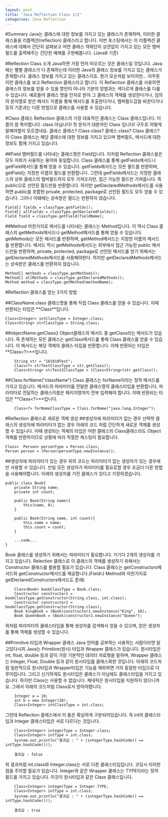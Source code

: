 ```yaml
---
layout: post
title: "Java Reflection Class 1/2"
categories: Java Reflection
---
```


#Summary
Java는 클래스에 대한 정보를 가지고 있는 클래스가 존재하며, 이러한 클래스들을 리플렉션(reflection) 클래스라고 합니다. 이번 포스팅에서는 이 리플렉션 클래스에 대해서 간단히 살펴보고 어떤 클래스 객체던지 상관없이 가지고 있는 모든 멤버필드를 출력해주는 간단한 예제를 구현해봅니다. (Java8 기준)

#Reflection Class 소개
Java하면 가장 먼저 떠오르는 것은 클래스일 것입니다. Java에는 별별 클래스가 다 존재하는데 이러한 Java의 클래스 정보를 가지고 있는 클래스가 존재합니다. 클래스 정보를 가지고 있는 클래스이죠. 뭔가 모순처럼 보이지만... 아무튼 이런 클래스를 보고 Reflection 클래스라고 합니다. 이 Reflection 클래스를 사용하면 클래스의 정보를 얻을 수 있을 뿐만이 아니라 기본의 방법과는 색다르게 클래스를 다룰 수 있습니다. 예로들어 클래스 명을 인자로 받아 그 클래스의 객체를 생성한다거나, 임의의 문자열로 받은 메서드 이름을 통해 메서드를 호출한다거나, 멤버필드갑을 바꾼다거나 등의 기존과는 다른 방법으로 클래스를 사용할 수 있습니다.

#Class 클래스
Reflection 클래스의 가장 대표적인 클래스는 Class 클래스입니다. 이름이 참 특이합니다. class 아닙니다! 첫 문자가 대문자인 Class 입니다! 구두로 어떻게 말해야할지 모르겠네요. 클래스 클래스? Class class? 클래스 class? Class 클래스? 이 Class 클래스는 해당 클래스에 대한 정보를 가지고 있으며 멤버필드, 메서드에 대한 정보도 함께 가지고 있습니다.

##Field
멤버필드를 나타내는 클래스명은 Field입니다. 이처럼 Reflection 클래스들은 모두 저희가 사용하는 용어와 동일합니다. Class 클래스를 통해 getFields메서드나 getField메서드를 통해 얻을 수 있습니다. getFields메서드는 모든 필드를 반환하며, getField는 지정한 이름의 필드를 반환합니다. 그런데 getFields메서드는 지정한 클래스의 상위 클래스의 멤버필드까지 모두 가져오지만, 접근 가능한 필드만 가져옵니다. 즉 public으로 선언된 필드만을 반환합니다. 하지만 getDeclaredMethods메서드를 사용하면 public을 포함한 private, protected, package로 선언된 필드도 모두 얻을 수 있습니다. 그러나 이떄에는 상속받은 필드는 반환하지 않습니다.

	Field[] fields = classType.getFields();
	Field[] allFields = classType.getDeclaredFields();
	Field field = classType.getField(fieldName);
	

##Method
마찬가지로 메서드를 나타내는 클래스는 Method입니다. 이 역시 Class 클래스의 getMethods메서드나 getMethod메서드를 통해 얻을 수 있습니다. getMethods는 모든 메서드를 반환하며, getMethod메서드는 지정한 이름의 메서드를 반환합니다. 메서드 역시 getMethods메서드는 외부에서 접근 가능한 public 메서드만을 반환하며, private, protected, package로 선언된 메서드를 얻기 위해서는 getDeclaredMethods메서드를 사용해야한다. 하지만 getDeclaredMethods메서드는 상속받은 클래스를 반환하지 않습니다. 

	Method[] methods = classType.getMethods();
	Method[] allMethods = classType.getDeclaredMethods();
	Method method = classType.getMethod(methodName);


#Reflection 클래스를 얻는 3가지 방법

##ClassName.class
클래스명을 통해 직접 Class 클래스를 얻을 수 있습니다. 이때 반환되는 타입은 **Class<T>**입니다.

	Class<Integer> intClassType = Integer.class;
	Class<String> strClassType = String.class;
	
##objectName.getClass()
Object클래스의 메서드 중 getClass라는 메서드가 있습니다. 즉 존재하는 모든 클래스는 getClass메서드릁 통해 Class 클래스를 얻을 수 있습니다. 이 메서드는 해당 객체의 클래스 타입을 반환합니다. 이때 반환되는 타입은 **Class<?>**입니다.

		String str = "101010Test";
		Class<?> strTestClassType = str.getClass();
		Class<String> strTest2ClassType = (Class<String>)str.getClass();
		
##Class.forName("className")
Class 클래스는 forName이라는 정적 메서드를 가지고 있습니다. 메서드의 파라미터를 전달한 클래스명의 클래스타입을 반환합니다. 파라미터로 전달하는 클래스이름은 페키지명까지 전부 입력해야 합니다. 이때 반환되는 타입은 **Class<?>**입니다.

		Class<?> forNameClassType = Class.forName("java.lang.Integer");


#Reflection 클래스로 새로운 객체 생성
##생성자에 파라미터가 없는 경우
선택학 클래스의 생성자에 파라미터가 없는 경우 아래의 코드 처럼 간단하게 새로운 객체를 생성할 수 있습니다. 이때 생성되는 객체의 타입은 어떤 클래스의 Class클래스라도 Object 객체를 반환하이므로 상황에 따라 적절한 캐스팅이 필요합니다.
	
	Class<	Person> personType = Person.class;
	Person person = (Person)personType.newInstance();
	
##생성자에 파라미터가 있는 경우
위의 코드는 파라미터가 없는 생성자가 있는 경우에만 사용할 수 있습니다. 만일 모든 생성자가 파라미터를 필요로할 경우 조금더 다른 방법을 사용해야합니다. 아래의 생성자를 가진 클래스가 있다고 가정하겠습니다.

	public class Book{
		private String name;
		private int count;
		
		public Book(String name){
			this(name, 0);
		}
		
		public Book(String name, int count){
			this.name = name;
			this.count = count;
		}
		
		...code...
	}
	
Book 클래스를 생성하기 위해서는 파라미터가 필요합니다. 거기다 2개의 생성자를 가지고 있습니다. Relection 클래스로 이 클래스의 객체를 생성하기 위해서는 Constructor 클래스를 활용할 필요가 있습니다. Class 클래스는 getConstructors메서드와 getConstructor메서드를 제공합니다.(Field나 Method와 마찬가지로 getDeclaredConstructors메서드도 존재)

		Class<Book> bookClassType = Book.class;
		Constructor constructor1 = bookClassType.getConstructor(String.class, int.class);
		Constructor constructor2 = bookClassType.getConstructor(String.class);
		Book kingBook = (Book)constructor1.newInstance("King", 10);
		Book QueenBook = (Book)constructor2.newInstance("Queen");

위처럼 파라미터의 클래스타입을 통해 생성자를 검색해서 얻을 수 있으며, 얻은 생성자를 통해 객체를 생성할 수 있습니다.

##Primitive 타입과 Wrapper 클래스
Java 언어를 공부하는 사용하는 사람이라면 알고있다시피 Java는 Primitive(원시) 타입과 Wrapper 클래스가 있습니다. 원시타입은 int, float, double 등과 같이 가장 기본적인 데이터 자료형을 말하며, Wrapper 클래스는 Integer, Float, Double 등과 같이 원시타입를 클래스화한 것입니다. 아래의 코드처럼 일반적으로 원시타입과 Wrapper타입은 기능을 제외하면 거의 동알한 타입으로 다루어집니다. 그리고 신기하게도 원시타입은 클래스가 아님에도 클래스타입을 가지고 있습니다. 하지만 Class<int>는 사용할 수 없습니다. 제네릭은 원시타입을 지원하지 않으니까요. 그래서 아래의 코드처럼 Class<Integer>로서 받아야합니다.

		Integer a = 10;
		int b = new Integer(20);
		Class<Integer> intClassType = int.class;

그런데 Reflection 클래스에서 이 둘은 확실하게 구분되어있습니다. 즉 int의 클래스타입과 Integer 클래스타입은 서로 다르다는 것입니다.

		Class<Integer> integerType = Integer.class;
		Class<Integer> intType = int.class;
		System.out.println("결과값 : " + (integerType.hashCode() == intType.hashCode()));
		
		결과값 : false
		
위 결과처럼 int.class와 Integer.class는 서로 다른 클래스타입입니다. 코딩시 이러한 점을 주의할 필요가 있습니다. Integer와 같은 Wrapper 클래스는 TYPE이라는 정적 필드를 가지고 있습니다. 이것이 원시타입과 같은 Class 클래스입니다. 

		Class<Integer> integerType = Integer.TYPE;
		Class<Integer> intType = int.class;
		System.out.println("결과값 : " + (integerType.hashCode() == intType.hashCode()));
		
		결과값 : true

		